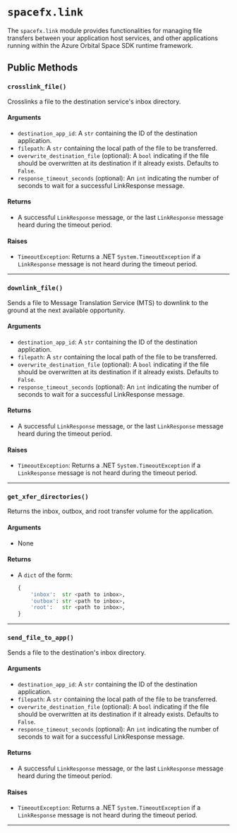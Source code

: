 # `spacefx.link`

The `spacefx.link` module provides functionalities for managing file transfers between your application host services, and other applications running within the Azure Orbital Space SDK runtime framework.

## Public Methods

### `crosslink_file()`

Crosslinks a file to the destination service's inbox directory.

#### **Arguments**

- `destination_app_id`: A `str` containing the ID of the destination application.
- `filepath`: A `str` containing the local path of the file to be transferred.
- `overwrite_destination_file` (optional): A `bool` indicating if the file should be overwritten at its destination if it already exists. Defaults to `False`.
- `response_timeout_seconds` (optional): An `int` indicating the number of seconds to wait for a successful LinkResponse message.

#### **Returns**

- A successful `LinkResponse` message, or the last `LinkResponse` message heard during the timeout period.

#### **Raises**

- `TimeoutException`: Returns a .NET `System.TimeoutException` if a `LinkResponse` message is not heard during the timeout period.

---

### `downlink_file()`

Sends a file to Message Translation Service (MTS) to downlink to the ground at the next available opportunity.

#### **Arguments**

- `destination_app_id`: A `str` containing the ID of the destination application.
- `filepath`: A `str` containing the local path of the file to be transferred.
- `overwrite_destination_file` (optional): A `bool` indicating if the file should be overwritten at its destination if it already exists. Defaults to `False`.
- `response_timeout_seconds` (optional): An `int` indicating the number of seconds to wait for a successful LinkResponse message.

#### **Returns**

- A successful `LinkResponse` message, or the last `LinkResponse` message heard during the timeout period.

#### **Raises**

- `TimeoutException`: Returns a .NET `System.TimeoutException` if a `LinkResponse` message is not heard during the timeout period.

---

### `get_xfer_directories()`

Returns the inbox, outbox, and root transfer volume for the application.

#### **Arguments**

- None

#### **Returns**

- A `dict` of the form:
    ```python
    {
        'inbox':  str <path to inbox>,
        'outbox': str <path to inbox>,
        'root':   str <path to inbox>,
    }
    ```

---

### `send_file_to_app()`

Sends a file to the destination's inbox directory.

#### **Arguments**

- `destination_app_id`: A `str` containing the ID of the destination application.
- `filepath`: A `str` containing the local path of the file to be transferred.
- `overwrite_destination_file` (optional): A `bool` indicating if the file should be overwritten at its destination if it already exists. Defaults to `False`.
- `response_timeout_seconds` (optional): An `int` indicating the number of seconds to wait for a successful LinkResponse message.

#### **Returns**

- A successful `LinkResponse` message, or the last `LinkResponse` message heard during the timeout period.

#### **Raises**

- `TimeoutException`: Returns a .NET `System.TimeoutException` if a `LinkResponse` message is not heard during the timeout period.

---
